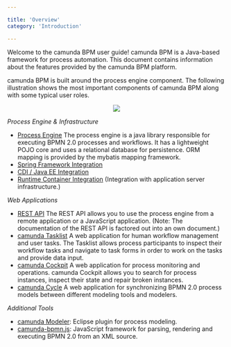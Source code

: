 ```yaml
---

title: 'Overview'
category: 'Introduction'

---
```



Welcome to the camunda BPM user guide! camunda BPM is a Java-based framework for process automation. This document contains information about the features provided by the camunda BPM platform.

camunda BPM is built around the process engine component. The following illustration shows the most important components of camunda BPM along with some typical user roles.

<center>
  <img class="img-responsive" src="ref:asset:/assets/img/architecture-overview.png"/>
</center>

*Process Engine & Infrastructure*

*   [Process Engine](ref:#process-engine) The process engine is a java library responsible for executing BPMN 2.0 processes and workflows. It has a lightweight POJO core and uses a relational database for persistence. ORM mapping is provided by the mybatis mapping framework.
*   [Spring Framework Integration](ref:#spring-framework-integration)
*   [CDI / Java EE Integration](ref:#cdi-and-java-ee-integration)
*   [Runtime Container Integration](ref:#runtime-container-integration) (Integration with application server infrastructure.)

*Web Applications*

*   [REST API](ref:/api-references/rest/) The REST API allows you to use the process engine from a remote application or a JavaScript application. (Note: The documentation of the REST API is factored out into an own document.)
*   [camunda Tasklist](ref:#tasklist) A web application for human workflow management and user tasks. The Tasklist allows process participants to inspect their workflow tasks and navigate to task forms in order to work on the tasks and provide data input.
*   [camunda Cockpit](ref:#cockpit) A web application for process monitoring and operations. camunda Cockpit allows you to search for process instances, inspect their state and repair broken instances.
*   [camunda Cycle](ref:#cycle) A web application for synchronizing BPMN 2.0 process models between different modeling tools and modelers.

*Additional Tools*

*   [camunda Modeler](http://camunda.org/features/modeler.html): Eclipse plugin for process modeling.
*   [camunda-bpmn.js](https://github.com/camunda/camunda-bpmn.js): JavaScript framework for parsing, rendering and executing BPMN 2.0 from an XML source.
